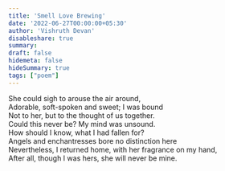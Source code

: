 ```yaml
---
title: 'Smell Love Brewing'
date: '2022-06-27T00:00:00+05:30'
author: 'Vishruth Devan'
disableshare: true
summary: 
draft: false
hidemeta: false
hideSummary: true
tags: ["poem"]
---
```


She could sigh to arouse the air around,  
Adorable, soft-spoken and sweet; I was bound  
Not to her, but to the thought of us together.  
Could this never be? My mind was unsound.  
How should I know, what I had fallen for?  
Angels and enchantresses bore no distinction here  
Nevertheless, I returned home, with her fragrance on my hand,  
After all, though I was hers, she will never be mine.
